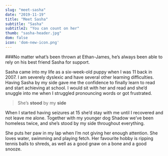 ```yaml
---
slug: "meet-sasha"
date: "2019-11-19"
title: "Meet Sasha"
subtitle: "Sasha"
subtitle2: "You can count on her"
thumb: "sasha-header.jpg"
dom: false
icon: 'dom-new-icon.png'
---
```


###No matter what’s been thrown at Ethan-James, he’s always been able to rely on his best friend Sasha for support. 

Sasha came into my life as a six-week-old puppy when I was 11 back in 2007. I am severely dyslexic and have several other learning difficulties. Having Sasha by my side gave me the confidence to finally learn to read and start achieving at school. I would sit with her and read and she’d snuggle into me when I struggled pronouncing words or got frustrated. 

> She’s **stood** by my **side**

When I started having seizures at 15 she’d stay with me until I recovered and not leave me alone. Together with my younger dog Shadow we’ve been homeless twice, and she’s stood by my side throughout everything. 

She puts her paw in my lap when I’m not giving her enough attention. She loves water, swimming and playing fetch. Her favourite hobby is ripping tennis balls to shreds, as well as a good gnaw on a bone and a good snooze. 
